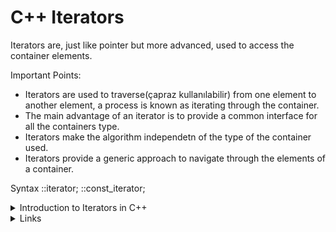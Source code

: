 # C++ Iterators

Iterators are, just like pointer but more advanced, used to access the container elements.

Important Points: 
- Iterators are used to traverse(çapraz kullanılabilir) from one element to another element, a process is known as iterating through the container.
- The main advantage of an iterator is to provide a common interface for all the containers type.
- Iterators make the algorithm independetn of the type of the container used.
- Iterators provide a generic approach to navigate through the elements of a container.

Syntax
<ContainerType>::iterator;
<ContainerType>::const_iterator;

<details>
<summary> Introduction to Iterators in C++ </summary>

| English | Türkçe |
| --- | --- |
|- An iterator is an object (like a pointer) that points to an element inside the container. |- Bir iterator container içindeki bir elemenatı işaret eden bir nesnedir (bir pointer gibi). |
|- We can use iterators to move through the contents of the container. |- Container içeriği boyunca itertorler ile hareket edebiliriz. |
|- Iterators play a critical role in connecting algorithm with containers along with the manipulation of data stored inside the containers. |- Iteratörler container içindeki data manipülasyonuyla containerlar ve algoritmalar arasındaki bağlantıda önemli rol oynar. |
|-The most obvious from of an iterator is a pointer. | -Iteratorün bir işaretçi olduğu en belirgindir.|
|- A pointer can point to elements in an array and can iterate through them using the increment operator (++) |- Bir pointer ++ operatörünü kullanarak array içerisindeki elemanları iterate edebilir. |
|- But, all iterators do not have similar functionality as that of pointers.|- Fakat bütün iteratörler pointerlar gibi benzer özelliklere sahip değildir.|
|- Depending upon the functionality of iterators they can be classified into five categories, as shown in the diagram below with the outer one being the most powerful one and consequently the inner one is the least powerful in terms of functionality.| Özelliklerine göre iteratörler beş sınıfa ayrılır, aşağıdaki diagramda gösterilmiştir en dıştaki olan en güçlü özelliklere sahip olandır ve sırayle en içteki en az özelliklere sahip olandır. |

<img src="iterator_classification.png">
  
</details>
  
<details>
  <summary> Links </summary>
  - https://www.javatpoint.com/cpp-iterators
  - https://www.geeksforgeeks.org/introduction-iterators-c/
  - https://www.geeksforgeeks.org/iterators-c-stl/?ref=lbp
  - https://www.geeksforgeeks.org/how-to-traverse-a-c-set-in-reverse-direction/
</details>
